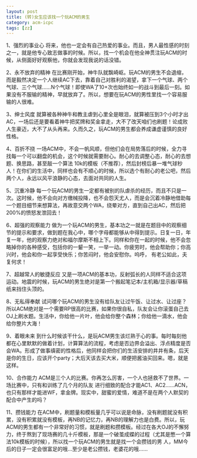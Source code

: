 ```yaml
---
layout: post
title: (转)女生应该找一个玩ACM的男生
category: acm-icpc
tags: [zz]
---
```


1、强烈的事业心
将来，他也一定会有自己热爱的事业。而且，男人最性感的时刻之一，就是他专心致志做事的时候。所以，找一个机会在他全神贯注玩ACM的时候，从侧面好好观察他，你就会发现我说的话没错。

2、永不放弃的精神
在比赛刚开始，神牛队就飘崎岖。玩ACM的男生不会退缩，而是毅然决定一个人继续AC下去，靠着自己对胜利的渴望，拿下一个气球、两个气球、三个气球……N个气球！即使WA了10+次也始终如一的战斗到最后一刻。如果没有不服输的精神，早就放弃了。所以，想要在玩ACM的男性里找一个容易服输的人很难。

3、绅士风度
就算被各种神牛和教主虐到心里全是眼泪，就算被压到3个小时才出 AC，一场后还是要看着神牛把奖牌和奖金拿走，大不了改天咱们也刷题！论成败人生豪迈，大不了从头再来。久而久之，玩ACM的男生都会养成谦虚谨慎的良好性格。
<!--more-->
4、百折不挠
一场ACM中，不会一帆风顺，但他们会在局势落后的时候，全力寻找每一个可以翻盘的机会，这个时候就需要耐心。耐心的去调整心态，耐心的去想题、换思路，甚至敲一个算法 10k的模板（不推荐），然后封榜后暴一堆气球秒人！在你们的生活中，同样也会有不顺心的时候，所以选个有耐心的老公吧，然后两个人，永远以风平浪静的心态，去面对共同的人生。

5、沉重冷静
每一个玩ACM的男生一定都有被别的队虐杀的经历，而且不只是一次。这时候，他不会向对方缴械投降，也不会怨天尤人，而是会沉着冷静地借助每一个题目细节来想算法，再故意交两个WA，绕晕对方，直到自己出AC，然后把200%的愤怒发泄回去！

6、超强的观察能力
做为一个玩ACM的男生，基本功之一就是在题目中的观察细节的提示和要求，做到题在我心中，哪个字母都能够从中得到提示。日复一日，年复一年，他的观察力绝对和福尔摩斯不相上下。同样和你在一起的时候，他不会忽略掉你的各种感受，包括你的一颦一笑，一举一动。你疲劳时，他会帮助你；你高兴时，他会和你一起享受快乐；你苦闷时，他会安慰你。呜呼， 有老公如此，夫复何求！

7、超越常人的敏捷反应
又是一项ACM的基本功，反射弧长的人同样不适合这项运动。地震的时候，玩ACM的男生绝对是第一个搬起笔记本/主机箱/显示器/草稿纸来挡住头顶的。

8、无私得奉献
试问哪个玩ACM的男生没有给队友让过午饭、让过水、让过座？所以ACM绝对是一个需要RP很高的比赛，如果你很自私，队友会让你滚蛋自己去OJ上刷水题。生活中，你给他一片叶，他会给你整个森林；你给他一滴水，他会给你整片大海！

9、着眼未来
到什么时候该干什么，是玩ACM男生该烂熟于心的事。每时每刻他都在心里默默的做着计划，计算算法的流程，考虑是否边界会溢出、浮点精度是否会WA。形成了做事缜密的性格后，他同样会把你们的生活安排的井井有条，后天是你的生日，应该开个party；大后天该去买大米，顺便把酱油买回来。嗯，就是这样。

10、合作能力
ACM是三个人的比赛。你再怎么厉害，一个人也拯救不了世界。一场比赛中，只有和训练了几个月的队友 进行细致的配合才能AC1、AC2……ACN，也只有那样才能进WF，拿金牌。现实中，甜蜜的爱情，难道不是在两个人默契的配合中产生的吗？

11、攒钱能力
在ACM中，刷题量和模板量几乎可以说是命脉，没有刷题就没有积累，没有积累就没有模板，再NB的记忆力，再NB的理解力也是白费。所以，玩ACM的男生都有一个非常好的习惯，就是刷题和攒模板。经过在各大OJ的不懈努力，终于熬到了现场赛的几十斤模板，那是一个破茧成蝶的过程（尤其是憋一个算法10k模板的时候），所以找一个玩ACM的男生就是找一个会攒钱的男 人，MM今后的日子一定会很富足的哦…至少是老公攒钱，老婆花的哦……
